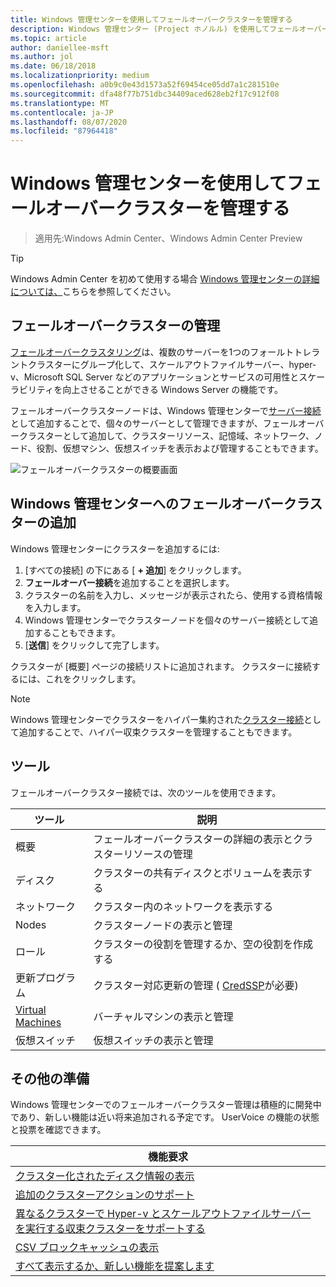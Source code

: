 ```yaml
---
title: Windows 管理センターを使用してフェールオーバークラスターを管理する
description: Windows 管理センター (Project ホノルル) を使用してフェールオーバークラスターを管理する
ms.topic: article
author: daniellee-msft
ms.author: jol
ms.date: 06/18/2018
ms.localizationpriority: medium
ms.openlocfilehash: a0b9c0e43d1573a52f69454ce05dd7a1c281510e
ms.sourcegitcommit: dfa48f77b751dbc34409aced628eb2f17c912f08
ms.translationtype: MT
ms.contentlocale: ja-JP
ms.lasthandoff: 08/07/2020
ms.locfileid: "87964418"
---
```

# <a name="manage-failover-clusters-with-windows-admin-center"></a>Windows 管理センターを使用してフェールオーバークラスターを管理する

>適用先:Windows Admin Center、Windows Admin Center Preview

> [!Tip]
> Windows Admin Center を初めて使用する場合
> [Windows 管理センターの詳細については、](../overview.md)こちらを参照してください。

## <a name="managing-failover-clusters"></a>フェールオーバークラスターの管理
[フェールオーバークラスタリング](https://docs.microsoft.com/windows-server/failover-clustering/failover-clustering-overview)は、複数のサーバーを1つのフォールトトレラントクラスターにグループ化して、スケールアウトファイルサーバー、hyper-v、Microsoft SQL Server などのアプリケーションとサービスの可用性とスケーラビリティを向上させることができる Windows Server の機能です。

フェールオーバークラスターノードは、Windows 管理センターで[サーバー接続](manage-servers.md)として追加することで、個々のサーバーとして管理できますが、フェールオーバークラスターとして追加して、クラスターリソース、記憶域、ネットワーク、ノード、役割、仮想マシン、仮想スイッチを表示および管理することもできます。

![フェールオーバークラスターの概要画面](../media/manage-failover-clusters/fcm-overview.png)

## <a name="adding-a-failover-cluster-to-windows-admin-center"></a>Windows 管理センターへのフェールオーバークラスターの追加
Windows 管理センターにクラスターを追加するには:

1. [すべての接続] の下にある [ **+ 追加**] をクリックします。
2. **フェールオーバー接続**を追加することを選択します。
3. クラスターの名前を入力し、メッセージが表示されたら、使用する資格情報を入力します。
4. Windows 管理センターでクラスターノードを個々のサーバー接続として追加することもできます。
5. [**送信**] をクリックして完了します。

クラスターが [概要] ページの接続リストに追加されます。 クラスターに接続するには、これをクリックします。

> [!NOTE]
> Windows 管理センターでクラスターをハイパー集約された[クラスター接続](manage-hyper-converged.md)として追加することで、ハイパー収束クラスターを管理することもできます。

## <a name="tools"></a>ツール

フェールオーバークラスター接続では、次のツールを使用できます。

| ツール | 説明 |
| ---- | ----------- |
| 概要 | フェールオーバークラスターの詳細の表示とクラスターリソースの管理 |
| ディスク | クラスターの共有ディスクとボリュームを表示する |
| ネットワーク | クラスター内のネットワークを表示する |
| Nodes | クラスターノードの表示と管理 |
| ロール | クラスターの役割を管理するか、空の役割を作成する |
| 更新プログラム | クラスター対応更新の管理 ( [CredSSP](../understand/faq.md#does-windows-admin-center-use-credssp)が必要) |
| [Virtual Machines](manage-virtual-machines.md) | バーチャルマシンの表示と管理 |
| 仮想スイッチ | 仮想スイッチの表示と管理 |

## <a name="more-coming"></a>その他の準備

Windows 管理センターでのフェールオーバークラスター管理は積極的に開発中であり、新しい機能は近い将来追加される予定です。 UserVoice の機能の状態と投票を確認できます。

|機能要求|
|-------|
| [クラスター化されたディスク情報の表示](https://windowsserver.uservoice.com/forums/295071-management-tools/suggestions/31740424--cluster-more-disk-info-in-failover-cluster-manag) |
| [追加のクラスターアクションのサポート](https://windowsserver.uservoice.com/forums/295071-management-tools/suggestions/33558076--fcm-full-csv-management-cycle-in-one-place) |
| [異なるクラスターで Hyper-v とスケールアウトファイルサーバーを実行する収束クラスターをサポートする](https://windowsserver.uservoice.com/forums/295071-management-tools/suggestions/31729741--cluster-support-for-converged-architecture) |
| [CSV ブロックキャッシュの表示](https://windowsserver.uservoice.com/forums/295071-management-tools/suggestions/31669477--cluster-csv-block-cache) |
| [すべて表示するか、新しい機能を提案します](https://windowsserver.uservoice.com/forums/295071/filters/top?category_id=319162&query=%5Bcluster%5D) |